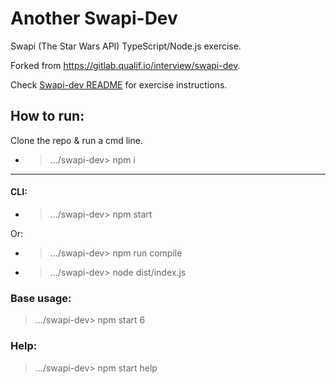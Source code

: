 # Another Swapi-Dev

Swapi (The Star Wars API) TypeScript/Node.js exercise.

Forked from https://gitlab.qualif.io/interview/swapi-dev.

Check [Swapi-dev README](README.legacy.md) for exercise instructions.

## How to run:

Clone the repo & run a cmd line.

- > .../swapi-dev> npm i

---

#### CLI:

- > .../swapi-dev> npm start

Or:

- > .../swapi-dev> npm run compile

- > .../swapi-dev> node dist/index.js

### Base usage:

> .../swapi-dev> npm start 6

### Help:

> .../swapi-dev> npm start help
